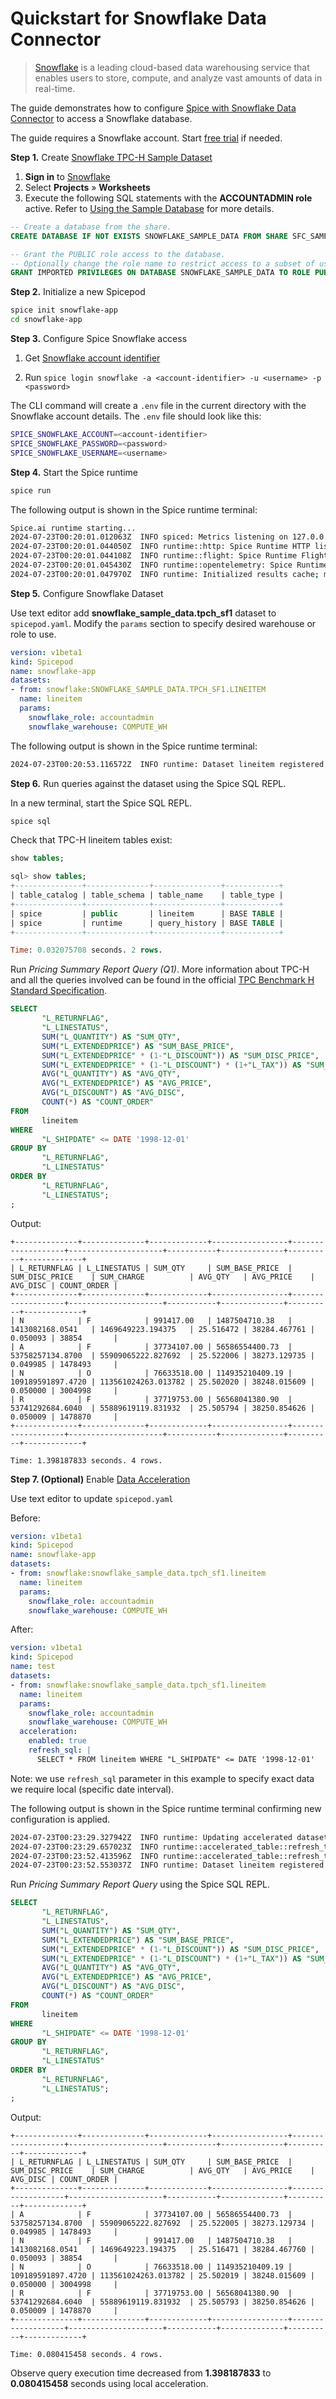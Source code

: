 # Quickstart for Snowflake Data Connector

>[Snowflake](https://www.snowflake.com/) is a leading cloud-based data warehousing service that enables users to store, compute, and analyze vast amounts of data in real-time.

The guide demonstrates how to configure [Spice with Snowflake Data Connector](https://docs.spiceai.org/data-connectors/snowflake) to access a Snowflake database.

The guide requires a Snowflake account. Start [free trial](https://signup.snowflake.com/) if needed.

**Step 1.** Create [Snowflake TPC-H Sample Dataset](https://docs.snowflake.com/en/user-guide/sample-data-tpch)

1. **Sign in** to [Snowflake](https://app.snowflake.com/)
1. Select **Projects** » **Worksheets** 
1. Execute the following SQL statements with the **ACCOUNTADMIN role** active. Refer to [Using the Sample Database](https://docs.snowflake.com/en/user-guide/sample-data-using) for more details.

```sql
-- Create a database from the share.
CREATE DATABASE IF NOT EXISTS SNOWFLAKE_SAMPLE_DATA FROM SHARE SFC_SAMPLES.SAMPLE_DATA;

-- Grant the PUBLIC role access to the database.
-- Optionally change the role name to restrict access to a subset of users.
GRANT IMPORTED PRIVILEGES ON DATABASE SNOWFLAKE_SAMPLE_DATA TO ROLE PUBLIC;
```

**Step 2.** Initialize a new Spicepod

```bash
spice init snowflake-app
cd snowflake-app
```

**Step 3.** Configure Spice Snowflake access

1. Get [Snowflake account identifier](https://docs.snowflake.com/en/user-guide/admin-account-identifier#finding-the-organization-and-account-name-for-an-account)

1. Run `spice login snowflake -a <account-identifier> -u <username> -p <password>`

The CLI command will create a `.env` file in the current directory with the Snowflake account details. The `.env` file should look like this:

```bash
SPICE_SNOWFLAKE_ACCOUNT=<account-identifier>
SPICE_SNOWFLAKE_PASSWORD=<password>
SPICE_SNOWFLAKE_USERNAME=<username>
```

**Step 4.** Start the Spice runtime

```bash
spice run
```

The following output is shown in the Spice runtime terminal:

```bash
Spice.ai runtime starting...
2024-07-23T00:20:01.012063Z  INFO spiced: Metrics listening on 127.0.0.1:9090
2024-07-23T00:20:01.044050Z  INFO runtime::http: Spice Runtime HTTP listening on 127.0.0.1:8090
2024-07-23T00:20:01.044108Z  INFO runtime::flight: Spice Runtime Flight listening on 127.0.0.1:50051
2024-07-23T00:20:01.045430Z  INFO runtime::opentelemetry: Spice Runtime OpenTelemetry listening on 127.0.0.1:50052
2024-07-23T00:20:01.047970Z  INFO runtime: Initialized results cache; max size: 128.00 MiB, item ttl: 1s
```

**Step 5.** Configure Snowflake Dataset

Use text editor add **snowflake_sample_data.tpch_sf1** dataset to `spicepod.yaml`. Modify the `params` section to specify desired warehouse or role to use.

```yaml
version: v1beta1
kind: Spicepod
name: snowflake-app
datasets:
- from: snowflake:SNOWFLAKE_SAMPLE_DATA.TPCH_SF1.LINEITEM
  name: lineitem
  params: 
    snowflake_role: accountadmin
    snowflake_warehouse: COMPUTE_WH
```

The following output is shown in the Spice runtime terminal:

```bash
2024-07-23T00:20:53.116572Z  INFO runtime: Dataset lineitem registered (snowflake:SNOWFLAKE_SAMPLE_DATA.TPCH_SF1.LINEITEM), results cache enabled.
```

**Step 6.** Run queries against the dataset using the Spice SQL REPL.

In a new terminal, start the Spice SQL REPL.

```bash
spice sql
```

Check that TPC-H lineitem tables exist:

```sql
show tables;

sql> show tables;
+---------------+--------------+---------------+------------+
| table_catalog | table_schema | table_name    | table_type |
+---------------+--------------+---------------+------------+
| spice         | public       | lineitem      | BASE TABLE |
| spice         | runtime      | query_history | BASE TABLE |
+---------------+--------------+---------------+------------+

Time: 0.032075708 seconds. 2 rows.
```

Run *Pricing Summary Report Query (Q1)*. More information about TPC-H and all the queries involved can be found in the official [TPC Benchmark H Standard Specification](https://www.tpc.org/tpc_documents_current_versions/pdf/tpc-h_v2.17.1.pdf).

```sql
SELECT
       "L_RETURNFLAG",
       "L_LINESTATUS",
       SUM("L_QUANTITY") AS "SUM_QTY",
       SUM("L_EXTENDEDPRICE") AS "SUM_BASE_PRICE",
       SUM("L_EXTENDEDPRICE" * (1-"L_DISCOUNT")) AS "SUM_DISC_PRICE",
       SUM("L_EXTENDEDPRICE" * (1-"L_DISCOUNT") * (1+"L_TAX")) AS "SUM_CHARGE",
       AVG("L_QUANTITY") AS "AVG_QTY",
       AVG("L_EXTENDEDPRICE") AS "AVG_PRICE",
       AVG("L_DISCOUNT") AS "AVG_DISC",
       COUNT(*) AS "COUNT_ORDER"
FROM
       lineitem
WHERE
       "L_SHIPDATE" <= DATE '1998-12-01'
GROUP BY
       "L_RETURNFLAG",
       "L_LINESTATUS"
ORDER BY
       "L_RETURNFLAG",
       "L_LINESTATUS";
;
```
Output:
```
+--------------+--------------+-------------+-----------------+-------------------+---------------------+-----------+--------------+----------+-------------+
| L_RETURNFLAG | L_LINESTATUS | SUM_QTY     | SUM_BASE_PRICE  | SUM_DISC_PRICE    | SUM_CHARGE          | AVG_QTY   | AVG_PRICE    | AVG_DISC | COUNT_ORDER |
+--------------+--------------+-------------+-----------------+-------------------+---------------------+-----------+--------------+----------+-------------+
| N            | F            | 991417.00   | 1487504710.38   | 1413082168.0541   | 1469649223.194375   | 25.516472 | 38284.467761 | 0.050093 | 38854       |
| A            | F            | 37734107.00 | 56586554400.73  | 53758257134.8700  | 55909065222.827692  | 25.522006 | 38273.129735 | 0.049985 | 1478493     |
| N            | O            | 76633518.00 | 114935210409.19 | 109189591897.4720 | 113561024263.013782 | 25.502020 | 38248.015609 | 0.050000 | 3004998     |
| R            | F            | 37719753.00 | 56568041380.90  | 53741292684.6040  | 55889619119.831932  | 25.505794 | 38250.854626 | 0.050009 | 1478870     |
+--------------+--------------+-------------+-----------------+-------------------+---------------------+-----------+--------------+----------+-------------+

Time: 1.398187833 seconds. 4 rows.
```

**Step 7. (Optional)** Enable [Data Acceleration](https://docs.spiceai.org/data-accelerators)

Use text editor to update `spicepod.yaml`

Before:

```yaml
version: v1beta1
kind: Spicepod
name: snowflake-app
datasets:
- from: snowflake:snowflake_sample_data.tpch_sf1.lineitem
  name: lineitem
  params: 
    snowflake_role: accountadmin
    snowflake_warehouse: COMPUTE_WH
```

After:

```yaml
version: v1beta1
kind: Spicepod
name: test
datasets:
- from: snowflake:snowflake_sample_data.tpch_sf1.lineitem
  name: lineitem
  params: 
    snowflake_role: accountadmin
    snowflake_warehouse: COMPUTE_WH
  acceleration:
    enabled: true
    refresh_sql: |
      SELECT * FROM lineitem WHERE "L_SHIPDATE" <= DATE '1998-12-01'
```

Note: we use `refresh_sql` parameter in this example to specify exact data we require local (specific date interval).

The following output is shown in the Spice runtime terminal confirming new configuration is applied.
```bash
2024-07-23T00:23:29.327942Z  INFO runtime: Updating accelerated dataset lineitem...
2024-07-23T00:23:29.657023Z  INFO runtime::accelerated_table::refresh_task: Loading data for dataset lineitem
2024-07-23T00:23:52.413596Z  INFO runtime::accelerated_table::refresh_task: Loaded 6,001,215 rows (9.46 GiB) for dataset lineitem in 22s 756ms.
2024-07-23T00:23:52.553037Z  INFO runtime: Dataset lineitem registered (snowflake:snowflake_sample_data.tpch_sf1.lineitem), acceleration (arrow), results cache enabled.
```

Run *Pricing Summary Report Query* using the Spice SQL REPL. 

```sql
SELECT
       "L_RETURNFLAG",
       "L_LINESTATUS",
       SUM("L_QUANTITY") AS "SUM_QTY",
       SUM("L_EXTENDEDPRICE") AS "SUM_BASE_PRICE",
       SUM("L_EXTENDEDPRICE" * (1-"L_DISCOUNT")) AS "SUM_DISC_PRICE",
       SUM("L_EXTENDEDPRICE" * (1-"L_DISCOUNT") * (1+"L_TAX")) AS "SUM_CHARGE",
       AVG("L_QUANTITY") AS "AVG_QTY",
       AVG("L_EXTENDEDPRICE") AS "AVG_PRICE",
       AVG("L_DISCOUNT") AS "AVG_DISC",
       COUNT(*) AS "COUNT_ORDER"
FROM
       lineitem
WHERE
       "L_SHIPDATE" <= DATE '1998-12-01'
GROUP BY
       "L_RETURNFLAG",
       "L_LINESTATUS"
ORDER BY
       "L_RETURNFLAG",
       "L_LINESTATUS";
;
```
Output:
```
+--------------+--------------+-------------+-----------------+-------------------+---------------------+-----------+--------------+----------+-------------+
| L_RETURNFLAG | L_LINESTATUS | SUM_QTY     | SUM_BASE_PRICE  | SUM_DISC_PRICE    | SUM_CHARGE          | AVG_QTY   | AVG_PRICE    | AVG_DISC | COUNT_ORDER |
+--------------+--------------+-------------+-----------------+-------------------+---------------------+-----------+--------------+----------+-------------+
| A            | F            | 37734107.00 | 56586554400.73  | 53758257134.8700  | 55909065222.827692  | 25.522005 | 38273.129734 | 0.049985 | 1478493     |
| N            | F            | 991417.00   | 1487504710.38   | 1413082168.0541   | 1469649223.194375   | 25.516471 | 38284.467760 | 0.050093 | 38854       |
| N            | O            | 76633518.00 | 114935210409.19 | 109189591897.4720 | 113561024263.013782 | 25.502019 | 38248.015609 | 0.050000 | 3004998     |
| R            | F            | 37719753.00 | 56568041380.90  | 53741292684.6040  | 55889619119.831932  | 25.505793 | 38250.854626 | 0.050009 | 1478870     |
+--------------+--------------+-------------+-----------------+-------------------+---------------------+-----------+--------------+----------+-------------+

Time: 0.080415458 seconds. 4 rows.
```
Observe query execution time decreased from **1.398187833** to **0.080415458** seconds using local acceleration.
